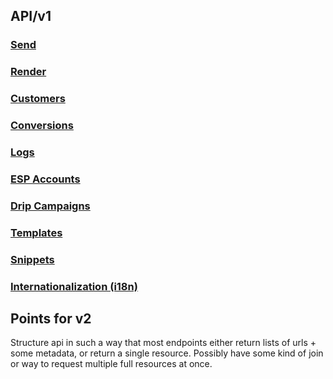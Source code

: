## API/v1

### [Send](../master/v1/send.md)

### [Render](../master/v1/render.md)

### [Customers](../master/v1/customers.md)

### [Conversions](../master/v1/conversions.md)

### [Logs](../master/v1/logs.md)

### [ESP Accounts](../master/v1/esp.md)

### [Drip Campaigns](../master/v1/dripcampaign.md)

### [Templates](../master/v1/templates.md)

### [Snippets](../master/v1/snippets.md)

### [Internationalization (i18n)](../master/v1/i18n.md)




Points for v2
-------------

Structure api in such a way that most endpoints either return lists of urls +
some metadata, or return a single resource. Possibly have some kind of join
or way to request multiple full resources at once.
